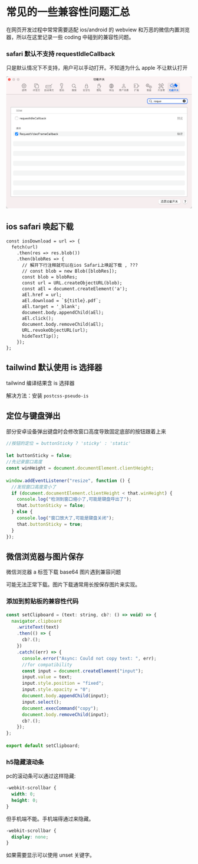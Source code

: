 # 常见的一些兼容性问题汇总

在网页开发过程中常常需要适配 ios/android 的 webview 和万恶的微信内置浏览器，所以在这里记录一些 coding 中碰到的兼容性问题。

### safari 默认不支持 requestIdleCallback

只是默认情况下不支持，用户可以手动打开。不知道为什么 apple 不让默认打开

![image-20241111145358432](./img/image-20241111145358432.png)

## ios safari 唤起下载

```
const iosDownload = url => {
  fetch(url)
    .then(res => res.blob())
    .then(blobRes => {
      // 解开下行注释就可以在ios Safari上唤起下载 , ???
      // const blob = new Blob([blobRes]);
      const blob = blobRes;
      const url = URL.createObjectURL(blob);
      const aEl = document.createElement('a');
      aEl.href = url;
      aEl.download = `${title}.pdf`;
      aEl.target = '_blank';
      document.body.appendChild(aEl);
      aEl.click();
      document.body.removeChild(aEl);
      URL.revokeObjectURL(url);
      hideTextTip();
    });
};
```

## tailwind 默认使用 is 选择器

tailwind 编译结果含 is 选择器

解决方法：安装 `postcss-pseudo-is`

## 定位与键盘弹出

部分安卓设备弹出键盘时会修改窗口高度导致固定底部的按钮跟着上来

```js
//按钮的定位 = buttonSticky ? 'sticky' : 'static'

let buttonSticky = false;
//先记录窗口高度
const winHeight = document.documentElement.clientHeight;

window.addEventListener("resize", function () {
  //发现窗口高度变小了
  if (document.documentElement.clientHeight < that.winHeight) {
    console.log("检测到窗口缩小了,可能是键盘呼出了");
    that.buttonSticky = false;
  } else {
    console.log("窗口放大了,可能是键盘关闭");
    that.buttonSticky = true;
  }
});
```

## 微信浏览器与图片保存

微信浏览器 a 标签下载 base64 图片遇到兼容问题

可能无法正常下载。图片下载通常用长按保存图片来实现。

### 添加到剪贴板的兼容性代码

```javascript
const setClipboard = (text: string, cb?: () => void) => {
  navigator.clipboard
    .writeText(text)
    .then(() => {
      cb?.();
    })
    .catch((err) => {
      console.error("Async: Could not copy text: ", err);
      //for compatibility
      const input = document.createElement("input");
      input.value = text;
      input.style.position = "fixed";
      input.style.opacity = "0";
      document.body.appendChild(input);
      input.select();
      document.execCommand("copy");
      document.body.removeChild(input);
      cb?.();
    });
};

export default setClipboard;
```

### h5隐藏滚动条

pc的滚动条可以通过这样隐藏:

```css
-webkit-scrollbar {
  width: 0;
  height: 0;
}
```

但手机端不能。手机端得通过来隐藏。

```css
-webkit-scrollbar {
  display: none;
}
```

如果需要显示可以使用 unset 关键字。
